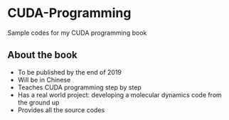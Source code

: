 # CUDA-Programming
Sample codes for my CUDA programming book

## About the book
  * To be published by the end of 2019
  * Will be in Chinese
  * Teaches CUDA programming step by step
  * Has a real world project: developing a molecular dynamics code from the ground up
  * Provides all the source codes
